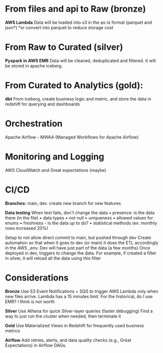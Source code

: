 # From files and api to Raw (bronze)
**AWS Lambda**
Data will be loaded into s3 in the as-is format (parquet and json*)
*or convert into parquet to reduce storage cost

# From Raw to Curated (silver)
**Pyspark in AWS EMR**
Data will be cleaned, deduplicated and filtered. It will be stored in apache iceberg.

# From Curated to Analytics (gold): 
**dbt**
From iceberg, create business logic and metric, and store the data in redshift for querying and dashboards

# Orchestration
Apache Airflow - MWAA (Managed Workflows for Apache Airflow)

# Monitoring and Logging
AWS CloudWatch and Great expectations (maybe)


# CI/CD
**Branches:** main, dev. create new branch for new features

**Data testing**
When test fails, don't change the data
• presence: is the data there (in the file)
• data types
• not null
• uniqueness
• allowed values for enums
• freshness - is the data up to do?
• statistical methods (ex: monthly rows increased 20%)

Setup to not allow direct commit to main, but pushed through dev
Create automation so that when it goes to dev (or main) it does the ETL accordingly in the AWS _env. Dev will have just part of the data (a few months)
Once deployed in dev, triggers to change the data. For example, if created a filter in silver, it will reload all the data using this filter


# Considerations
**Bronze**
Use S3 Event Notifications + SQS to trigger AWS Lambda only when new files arrive.
Lambda has a 15 minutes limit. For the historical, do I use EMR? I think is not worth

**Silver**
Use Athena for quick Silver-layer queries (faster debugging)
Find a way to just run the cluster when needed, then terminate it

**Gold**
Use Materialized Views in Redshift for frequently used business metrics

**Airflow**
Add retries, alerts, and data quality checks (e.g., Great Expectations) in Airflow DAGs.